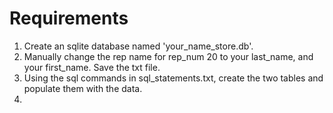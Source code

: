 # Requirements
1. Create an sqlite database named 'your_name_store.db'.
2. Manually change the rep name for rep_num 20 to your last_name, and your first_name. Save the txt file.
3. Using the sql commands in sql_statements.txt, create the two tables and populate them with the data.  
4. 
